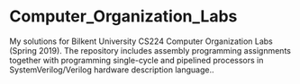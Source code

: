 # Computer_Organization_Labs
My solutions for Bilkent University CS224 Computer Organization Labs (Spring 2019). The repository includes assembly programming assignments together with programming single-cycle and pipelined processors in SystemVerilog/Verilog hardware description language.. 
